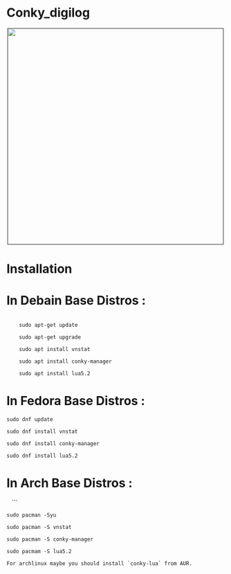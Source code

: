 # Conky_digilog
<div align="center"><a href=""><img src="http://s9.picofile.com/file/8352585384/coccccc.gif" width="500"></a></div>



# Installation

# In Debain Base Distros :
```

    sudo apt-get update 
 
    sudo apt-get upgrade

    sudo apt install vnstat 

    sudo apt install conky-manager
    
    sudo apt install lua5.2

 ```
# In Fedora Base Distros :

    sudo dnf update

    sudo dnf install vnstat

    sudo dnf install conky-manager
    
    sudo dnf install lua5.2



# In Arch Base Distros :
    ```
    
    sudo pacman -Syu

    sudo pacman -S vnstat

    sudo pacman -S conky-manager
    
    sudo pacmam -S lua5.2


 ```
 For archlinux maybe you should install `conky-lua` from AUR. 
